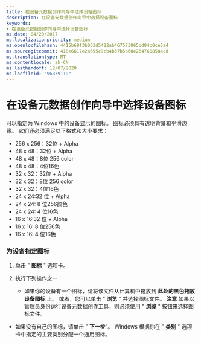 ```yaml
---
title: 在设备元数据创作向导中选择设备图标
description: 在设备元数据创作向导中选择设备图标
keywords:
- 在设备元数据创作向导中选择设备图标
ms.date: 04/20/2017
ms.localizationpriority: medium
ms.openlocfilehash: 4415b69f3b063d5422ab467573065cd84c0ce5a4
ms.sourcegitcommit: 418e6617e2a695c9cb4b37b5b60e264760858acd
ms.translationtype: MT
ms.contentlocale: zh-CN
ms.lasthandoff: 12/07/2020
ms.locfileid: "96839119"
---
```

# <a name="select-device-icon-in-the-device-metadata-authoring-wizard"></a>在设备元数据创作向导中选择设备图标


可以指定为 Windows 中的设备显示的图标。 图标必须具有透明背景和平滑边缘。 它们还必须满足以下格式和大小要求：

-   256 x 256：32位 + Alpha
-   48 x 48：32位 + Alpha
-   48 x 48：8位 256 color
-   48 x 48：4位16色
-   32 x 32：32位 + Alpha
-   32 x 32：8位 256 color
-   32 x 32：4位16色
-   24 x 24:32 位 + Alpha
-   24 x 24: 8 位256颜色
-   24 x 24: 4 位16色
-   16 x 16:32 位 + Alpha
-   16 x 16: 8 位256色
-   16 x 16: 4 位16色

### <a name="span-idto_specify_an_icon_for_your_devicespanspan-idto_specify_an_icon_for_your_devicespanspan-idto_specify_an_icon_for_your_devicespanto-specify-an-icon-for-your-device"></a><span id="To_specify_an_icon_for_your_device"></span><span id="to_specify_an_icon_for_your_device"></span><span id="TO_SPECIFY_AN_ICON_FOR_YOUR_DEVICE"></span>为设备指定图标

1.  单击 " **图标** " 选项卡。
2.  执行下列操作之一：

    -   如果你的设备有一个图标，请将该文件从计算机中拖放到 **此处的黑色拖放设备图标** 上。 或者，您可以单击 " **浏览** " 并选择图标文件。
        **注意**  如果以管理员身份运行设备元数据创作工具，则必须使用 " **浏览** " 按钮来选择图标文件。




-   如果没有自己的图标，请单击 " **下一步**"。 Windows 根据你在 " **类别** " 选项卡中指定的主要类别分配一个通用图标。










